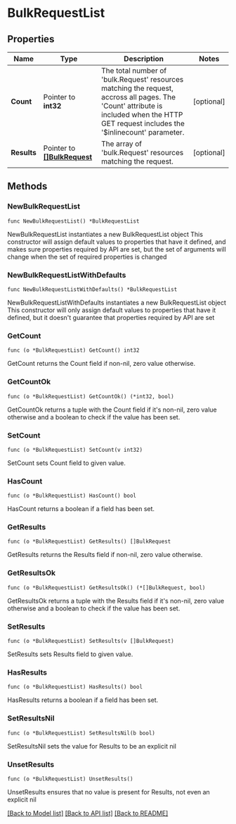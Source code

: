 # BulkRequestList

## Properties

Name | Type | Description | Notes
------------ | ------------- | ------------- | -------------
**Count** | Pointer to **int32** | The total number of &#39;bulk.Request&#39; resources matching the request, accross all pages. The &#39;Count&#39; attribute is included when the HTTP GET request includes the &#39;$inlinecount&#39; parameter. | [optional] 
**Results** | Pointer to [**[]BulkRequest**](BulkRequest.md) | The array of &#39;bulk.Request&#39; resources matching the request. | [optional] 

## Methods

### NewBulkRequestList

`func NewBulkRequestList() *BulkRequestList`

NewBulkRequestList instantiates a new BulkRequestList object
This constructor will assign default values to properties that have it defined,
and makes sure properties required by API are set, but the set of arguments
will change when the set of required properties is changed

### NewBulkRequestListWithDefaults

`func NewBulkRequestListWithDefaults() *BulkRequestList`

NewBulkRequestListWithDefaults instantiates a new BulkRequestList object
This constructor will only assign default values to properties that have it defined,
but it doesn't guarantee that properties required by API are set

### GetCount

`func (o *BulkRequestList) GetCount() int32`

GetCount returns the Count field if non-nil, zero value otherwise.

### GetCountOk

`func (o *BulkRequestList) GetCountOk() (*int32, bool)`

GetCountOk returns a tuple with the Count field if it's non-nil, zero value otherwise
and a boolean to check if the value has been set.

### SetCount

`func (o *BulkRequestList) SetCount(v int32)`

SetCount sets Count field to given value.

### HasCount

`func (o *BulkRequestList) HasCount() bool`

HasCount returns a boolean if a field has been set.

### GetResults

`func (o *BulkRequestList) GetResults() []BulkRequest`

GetResults returns the Results field if non-nil, zero value otherwise.

### GetResultsOk

`func (o *BulkRequestList) GetResultsOk() (*[]BulkRequest, bool)`

GetResultsOk returns a tuple with the Results field if it's non-nil, zero value otherwise
and a boolean to check if the value has been set.

### SetResults

`func (o *BulkRequestList) SetResults(v []BulkRequest)`

SetResults sets Results field to given value.

### HasResults

`func (o *BulkRequestList) HasResults() bool`

HasResults returns a boolean if a field has been set.

### SetResultsNil

`func (o *BulkRequestList) SetResultsNil(b bool)`

 SetResultsNil sets the value for Results to be an explicit nil

### UnsetResults
`func (o *BulkRequestList) UnsetResults()`

UnsetResults ensures that no value is present for Results, not even an explicit nil

[[Back to Model list]](../README.md#documentation-for-models) [[Back to API list]](../README.md#documentation-for-api-endpoints) [[Back to README]](../README.md)


